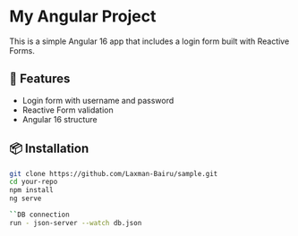 # My Angular Project

This is a simple Angular 16 app that includes a login form built with Reactive Forms.

## 🚀 Features

- Login form with username and password
- Reactive Form validation
- Angular 16 structure

## 📦 Installation

```bash
git clone https://github.com/Laxman-Bairu/sample.git
cd your-repo
npm install
ng serve

``DB connection
run - json-server --watch db.json

